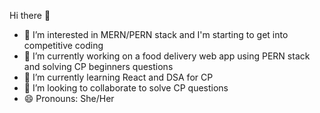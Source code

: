 Hi there 👋

<!--
**Mira-Granger/Mira-Granger** is a ✨ _special_ ✨ repository because its `README.md` (this file) appears on your GitHub profile.

Here are some ideas to get you started:
-->
- 👀 I’m interested in MERN/PERN stack and I'm starting to get into competitive coding
- 🔭 I’m currently working on a food delivery web app using PERN stack and solving CP beginners questions
- 🌱 I’m currently learning React and DSA for CP
- 👯 I’m looking to collaborate to solve CP questions
- 😄 Pronouns: She/Her
